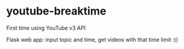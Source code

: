 # youtube-breaktime
First time using YouTube v3 API

Flask web app: input topic and time, get videos with that time limit :))
